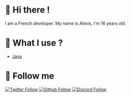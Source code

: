 # 👋 Hi there !
I am a French developer. My name is Alexis, I'm 16 years old.

# 🚀 What I use ?
- [Java](https://docs.oracle.com/javase/8/docs/api/)

# 🔗 Follow me
[![Twitter Follow](https://img.shields.io/twitter/follow/sathonayOffi?color=%231DA1F2&label=Follow%20me&logo=Twitter&style=for-the-badge)](https://twitter.com/sathonayOffi)
[![Github Follow](https://img.shields.io/github/followers/sathonay?color=000000&label=My%20Github&logo=Github&style=for-the-badge)](https://github.com/sathonay)
[![Discord Follow](https://img.shields.io/static/v1?label=Discord&message=sathonay%235371&color=7289DA&logo=Discord&style=for-the-badge)]()

<!--
**sathonay/sathonay** is a ✨ _special_ ✨ repository because its `README.md` (this file) appears on your GitHub profile.

Here are some ideas to get you started:

- 🔭 I’m currently working on ...
- 🌱 I’m currently learning ...
- 👯 I’m looking to collaborate on ...
- 🤔 I’m looking for help with ...
- 💬 Ask me about ...
- 📫 How to reach me: ...
- 😄 Pronouns: ...
- ⚡ Fun fact: ...
-->
